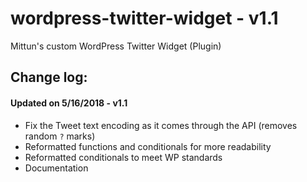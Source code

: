 # wordpress-twitter-widget - v1.1
Mittun's custom WordPress Twitter Widget (Plugin)

## Change log:
#### Updated on 5/16/2018 - v1.1
  - Fix the Tweet text encoding as it comes through the API (removes random `?` marks)
  - Reformatted functions and conditionals for more readability
  - Reformatted conditionals to meet WP standards
  - Documentation

